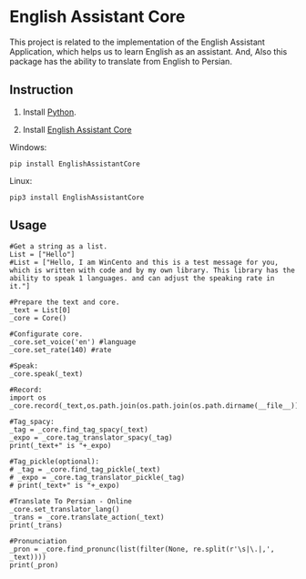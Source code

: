 # English Assistant Core		 
This project is related to the implementation of the English Assistant Application, which helps us to learn English as an assistant. And, Also this package has the ability to translate from English to Persian.
## Instruction

1. Install [Python](https://www.python.org/).



2. Install [English Assistant Core](https://github.com/yasharsajadi/EnglishAssistantCore)

Windows:
```
pip install EnglishAssistantCore
```
Linux:
```
pip3 install EnglishAssistantCore
```

## Usage
```
#Get a string as a list.
List = ["Hello"]
#List = ["Hello, I am WinCento and this is a test message for you, which is written with code and by my own library. This library has the ability to speak 1 languages. and can adjust the speaking rate in it."]

#Prepare the text and core.
_text = List[0]
_core = Core()

#Configurate core.
_core.set_voice('en') #language
_core.set_rate(140) #rate

#Speak:
_core.speak(_text)

#Record:
import os
_core.record(_text,os.path.join(os.path.join(os.path.dirname(__file__)),'output.mp3'))

#Tag_spacy:
_tag = _core.find_tag_spacy(_text)
_expo = _core.tag_translator_spacy(_tag)
print(_text+" is "+_expo)

#Tag_pickle(optional):
# _tag = _core.find_tag_pickle(_text)
# _expo = _core.tag_translator_pickle(_tag)
# print(_text+" is "+_expo)

#Translate To Persian - Online
_core.set_translator_lang()
_trans = _core.translate_action(_text)
print(_trans)

#Pronunciation
_pron = _core.find_pronunc(list(filter(None, re.split(r'\s|\.|,', _text))))
print(_pron)
```




